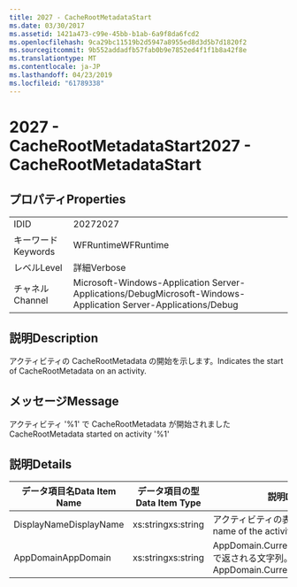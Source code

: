 ```yaml
---
title: 2027 - CacheRootMetadataStart
ms.date: 03/30/2017
ms.assetid: 1421a473-c99e-45bb-b1ab-6a9f8da6fcd2
ms.openlocfilehash: 9ca29bc11519b2d5947a8955ed8d3d5b7d1820f2
ms.sourcegitcommit: 9b552addadfb57fab0b9e7852ed4f1f1b8a42f8e
ms.translationtype: MT
ms.contentlocale: ja-JP
ms.lasthandoff: 04/23/2019
ms.locfileid: "61789338"
---
```

# <a name="2027---cacherootmetadatastart"></a><span data-ttu-id="2adc1-102">2027 - CacheRootMetadataStart</span><span class="sxs-lookup"><span data-stu-id="2adc1-102">2027 - CacheRootMetadataStart</span></span>
## <a name="properties"></a><span data-ttu-id="2adc1-103">プロパティ</span><span class="sxs-lookup"><span data-stu-id="2adc1-103">Properties</span></span>  
  
|||  
|-|-|  
|<span data-ttu-id="2adc1-104">ID</span><span class="sxs-lookup"><span data-stu-id="2adc1-104">ID</span></span>|<span data-ttu-id="2adc1-105">2027</span><span class="sxs-lookup"><span data-stu-id="2adc1-105">2027</span></span>|  
|<span data-ttu-id="2adc1-106">キーワード</span><span class="sxs-lookup"><span data-stu-id="2adc1-106">Keywords</span></span>|<span data-ttu-id="2adc1-107">WFRuntime</span><span class="sxs-lookup"><span data-stu-id="2adc1-107">WFRuntime</span></span>|  
|<span data-ttu-id="2adc1-108">レベル</span><span class="sxs-lookup"><span data-stu-id="2adc1-108">Level</span></span>|<span data-ttu-id="2adc1-109">詳細</span><span class="sxs-lookup"><span data-stu-id="2adc1-109">Verbose</span></span>|  
|<span data-ttu-id="2adc1-110">チャネル</span><span class="sxs-lookup"><span data-stu-id="2adc1-110">Channel</span></span>|<span data-ttu-id="2adc1-111">Microsoft-Windows-Application Server-Applications/Debug</span><span class="sxs-lookup"><span data-stu-id="2adc1-111">Microsoft-Windows-Application Server-Applications/Debug</span></span>|  
  
## <a name="description"></a><span data-ttu-id="2adc1-112">説明</span><span class="sxs-lookup"><span data-stu-id="2adc1-112">Description</span></span>  
 <span data-ttu-id="2adc1-113">アクティビティの CacheRootMetadata の開始を示します。</span><span class="sxs-lookup"><span data-stu-id="2adc1-113">Indicates the start of CacheRootMetadata on an activity.</span></span>  
  
## <a name="message"></a><span data-ttu-id="2adc1-114">メッセージ</span><span class="sxs-lookup"><span data-stu-id="2adc1-114">Message</span></span>  
 <span data-ttu-id="2adc1-115">アクティビティ '%1' で CacheRootMetadata が開始されました</span><span class="sxs-lookup"><span data-stu-id="2adc1-115">CacheRootMetadata started on activity '%1'</span></span>  
  
## <a name="details"></a><span data-ttu-id="2adc1-116">説明</span><span class="sxs-lookup"><span data-stu-id="2adc1-116">Details</span></span>  
  
|<span data-ttu-id="2adc1-117">データ項目名</span><span class="sxs-lookup"><span data-stu-id="2adc1-117">Data Item Name</span></span>|<span data-ttu-id="2adc1-118">データ項目の型</span><span class="sxs-lookup"><span data-stu-id="2adc1-118">Data Item Type</span></span>|<span data-ttu-id="2adc1-119">説明</span><span class="sxs-lookup"><span data-stu-id="2adc1-119">Description</span></span>|  
|--------------------|--------------------|-----------------|  
|<span data-ttu-id="2adc1-120">DisplayName</span><span class="sxs-lookup"><span data-stu-id="2adc1-120">DisplayName</span></span>|<span data-ttu-id="2adc1-121">xs:string</span><span class="sxs-lookup"><span data-stu-id="2adc1-121">xs:string</span></span>|<span data-ttu-id="2adc1-122">アクティビティの表示名。</span><span class="sxs-lookup"><span data-stu-id="2adc1-122">The display name of the activity.</span></span>|  
|<span data-ttu-id="2adc1-123">AppDomain</span><span class="sxs-lookup"><span data-stu-id="2adc1-123">AppDomain</span></span>|<span data-ttu-id="2adc1-124">xs:string</span><span class="sxs-lookup"><span data-stu-id="2adc1-124">xs:string</span></span>|<span data-ttu-id="2adc1-125">AppDomain.CurrentDomain.FriendlyName で返される文字列。</span><span class="sxs-lookup"><span data-stu-id="2adc1-125">The string returned by AppDomain.CurrentDomain.FriendlyName.</span></span>|
